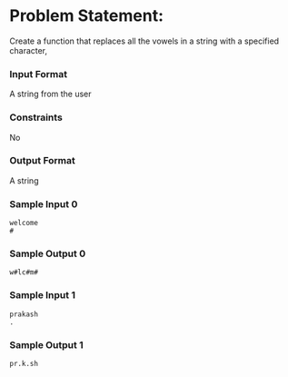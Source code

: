 # Problem Statement:

Create a function that replaces all the vowels in a string with a specified character,

### Input Format

A string from the user

### Constraints

No

### Output Format

A string

### Sample Input 0
```
welcome
#
```
### Sample Output 0
```
w#lc#m#
```
### Sample Input 1
```
prakash
.
```
### Sample Output 1
```
pr.k.sh
```
